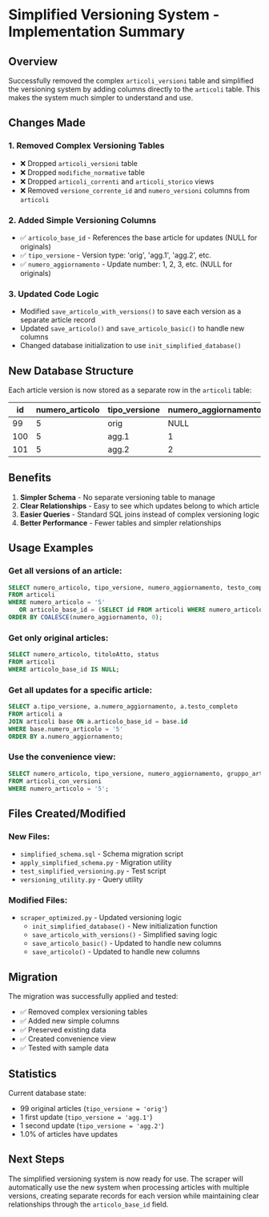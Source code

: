 # Simplified Versioning System - Implementation Summary

## Overview

Successfully removed the complex `articoli_versioni` table and simplified the versioning system by adding columns directly to the `articoli` table. This makes the system much simpler to understand and use.

## Changes Made

### 1. Removed Complex Versioning Tables

- ❌ Dropped `articoli_versioni` table
- ❌ Dropped `modifiche_normative` table
- ❌ Dropped `articoli_correnti` and `articoli_storico` views
- ❌ Removed `versione_corrente_id` and `numero_versioni` columns from `articoli`

### 2. Added Simple Versioning Columns

- ✅ `articolo_base_id` - References the base article for updates (NULL for originals)
- ✅ `tipo_versione` - Version type: 'orig', 'agg.1', 'agg.2', etc.
- ✅ `numero_aggiornamento` - Update number: 1, 2, 3, etc. (NULL for originals)

### 3. Updated Code Logic

- Modified `save_articolo_with_versions()` to save each version as a separate article record
- Updated `save_articolo()` and `save_articolo_basic()` to handle new columns
- Changed database initialization to use `init_simplified_database()`

## New Database Structure

Each article version is now stored as a separate row in the `articoli` table:

| id  | numero_articolo | tipo_versione | numero_aggiornamento | articolo_base_id | testo_completo   |
| --- | --------------- | ------------- | -------------------- | ---------------- | ---------------- |
| 99  | 5               | orig          | NULL                 | NULL             | Original text... |
| 100 | 5               | agg.1         | 1                    | 99               | Updated text...  |
| 101 | 5               | agg.2         | 2                    | 99               | Latest text...   |

## Benefits

1. **Simpler Schema** - No separate versioning table to manage
2. **Clear Relationships** - Easy to see which updates belong to which article
3. **Easier Queries** - Standard SQL joins instead of complex versioning logic
4. **Better Performance** - Fewer tables and simpler relationships

## Usage Examples

### Get all versions of an article:

```sql
SELECT numero_articolo, tipo_versione, numero_aggiornamento, testo_completo
FROM articoli
WHERE numero_articolo = '5'
   OR articolo_base_id = (SELECT id FROM articoli WHERE numero_articolo = '5' AND articolo_base_id IS NULL)
ORDER BY COALESCE(numero_aggiornamento, 0);
```

### Get only original articles:

```sql
SELECT numero_articolo, titoloAtto, status
FROM articoli
WHERE articolo_base_id IS NULL;
```

### Get all updates for a specific article:

```sql
SELECT a.tipo_versione, a.numero_aggiornamento, a.testo_completo
FROM articoli a
JOIN articoli base ON a.articolo_base_id = base.id
WHERE base.numero_articolo = '5'
ORDER BY a.numero_aggiornamento;
```

### Use the convenience view:

```sql
SELECT numero_articolo, tipo_versione, numero_aggiornamento, gruppo_articolo
FROM articoli_con_versioni
WHERE numero_articolo = '5';
```

## Files Created/Modified

### New Files:

- `simplified_schema.sql` - Schema migration script
- `apply_simplified_schema.py` - Migration utility
- `test_simplified_versioning.py` - Test script
- `versioning_utility.py` - Query utility

### Modified Files:

- `scraper_optimized.py` - Updated versioning logic
  - `init_simplified_database()` - New initialization function
  - `save_articolo_with_versions()` - Simplified saving logic
  - `save_articolo_basic()` - Updated to handle new columns
  - `save_articolo()` - Updated to handle new columns

## Migration

The migration was successfully applied and tested:

- ✅ Removed complex versioning tables
- ✅ Added new simple columns
- ✅ Preserved existing data
- ✅ Created convenience view
- ✅ Tested with sample data

## Statistics

Current database state:

- 99 original articles (`tipo_versione = 'orig'`)
- 1 first update (`tipo_versione = 'agg.1'`)
- 1 second update (`tipo_versione = 'agg.2'`)
- 1.0% of articles have updates

## Next Steps

The simplified versioning system is now ready for use. The scraper will automatically use the new system when processing articles with multiple versions, creating separate records for each version while maintaining clear relationships through the `articolo_base_id` field.
